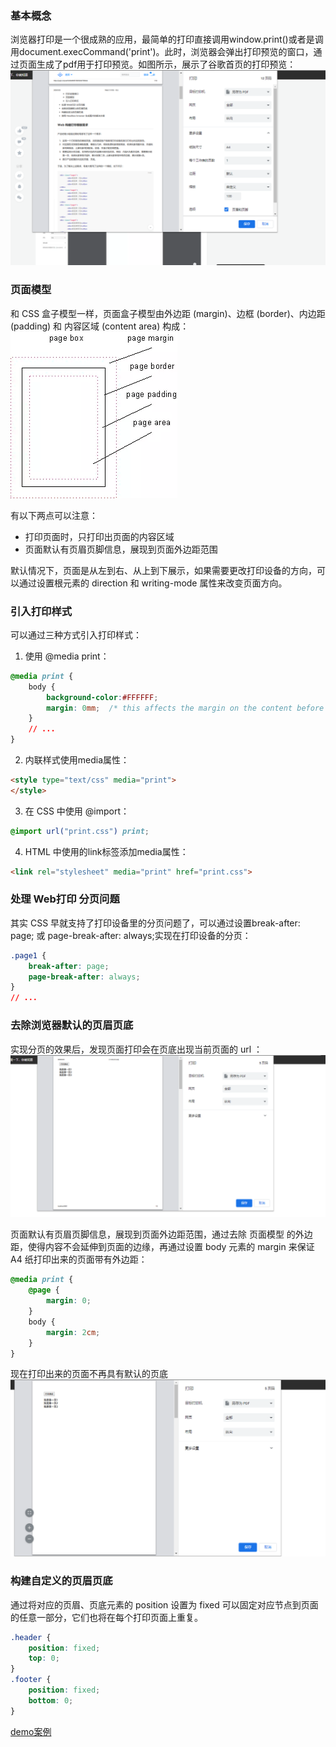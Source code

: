 ### 基本概念    
浏览器打印是一个很成熟的应用，最简单的打印直接调用window.print()或者是调用document.execCommand('print')。此时，浏览器会弹出打印预览的窗口，通过页面生成了pdf用于打印预览。如图所示，展示了谷歌首页的打印预览：
![打印预览](./imgs/1.png)

### 页面模型    

和 CSS 盒子模型一样，页面盒子模型由外边距 (margin)、边框 (border)、内边距 (padding) 和 内容区域 (content area) 构成：
![box](./imgs/2.png)

有以下两点可以注意：
- 打印页面时，只打印出页面的内容区域
- 页面默认有页眉页脚信息，展现到页面外边距范围

默认情况下，页面是从左到右、从上到下展示，如果需要更改打印设备的方向，可以通过设置根元素的 direction 和 writing-mode 属性来改变页面方向。


### 引入打印样式   

可以通过三种方式引入打印样式：
1. 使用 @media print：
```css
@media print {
	body {
        background-color:#FFFFFF;
        margin: 0mm;  /* this affects the margin on the content before sending to printer */
    }
    // ...
}
```
2. 内联样式使用media属性：
```html
<style type="text/css" media="print">
</style>
```
3. 在 CSS 中使用 @import：
```css
@import url("print.css") print;
```
4. HTML 中使用的link标签添加media属性：
```html
<link rel="stylesheet" media="print" href="print.css">
```

### 处理 Web打印 分页问题
其实 CSS 早就支持了打印设备里的分页问题了，可以通过设置break-after: page; 或 page-break-after: always;实现在打印设备的分页：
```css
.page1 {
	break-after: page;
	page-break-after: always;
}
// ...
```
### 去除浏览器默认的页眉页底
实现分页的效果后，发现页面打印会在页底出现当前页面的 url ：
![分页](/web前端/浏览器打印/imgs/3.png)

页面默认有页眉页脚信息，展现到页面外边距范围，通过去除 页面模型 的外边距，使得内容不会延伸到页面的边缘，再通过设置 body 元素的 margin 来保证 A4 纸打印出来的页面带有外边距：
```css
@media print {
	@page {
		margin: 0;
	}
	body {
		margin: 2cm;
	}
}

```
现在打印出来的页面不再具有默认的页底
![不再具有默认的页底](./imgs/4.png)

### 构建自定义的页眉页底
通过将对应的页眉、页底元素的 position 设置为 fixed 可以固定对应节点到页面的任意一部分，它们也将在每个打印页面上重复。
```css
.header {
	position: fixed;
	top: 0;
}
.footer {
	position: fixed;
	bottom: 0;
}
```

[demo案例](./demo)